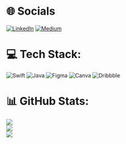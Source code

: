 # 🌐 Socials
[![LinkedIn](https://img.shields.io/badge/LinkedIn-%230077B5.svg?logo=linkedin&logoColor=white)](https://linkedin.com/in/iremsu-pala) [![Medium](https://img.shields.io/badge/Medium-12100E?logo=medium&logoColor=white)](https://medium.com/@iremsupalaa) 

# 💻 Tech Stack:
![Swift](https://img.shields.io/badge/swift-F54A2A?style=for-the-badge&logo=swift&logoColor=white) ![Java](https://img.shields.io/badge/java-%23ED8B00.svg?style=for-the-badge&logo=openjdk&logoColor=white) ![Figma](https://img.shields.io/badge/figma-%23F24E1E.svg?style=for-the-badge&logo=figma&logoColor=white) ![Canva](https://img.shields.io/badge/Canva-%2300C4CC.svg?style=for-the-badge&logo=Canva&logoColor=white) ![Dribbble](https://img.shields.io/badge/Dribbble-EA4C89?style=for-the-badge&logo=dribbble&logoColor=white)
# 📊 GitHub Stats:
![](https://github-readme-stats.vercel.app/api?username=iremsupalaa&theme=jolly&hide_border=true&include_all_commits=false&count_private=false)<br/>
![](https://github-readme-streak-stats.herokuapp.com/?user=iremsupalaa&theme=jolly&hide_border=true)<br/>
![](https://github-readme-stats.vercel.app/api/top-langs/?username=iremsupalaa&theme=jolly&hide_border=true&include_all_commits=false&count_private=false&layout=compact)


